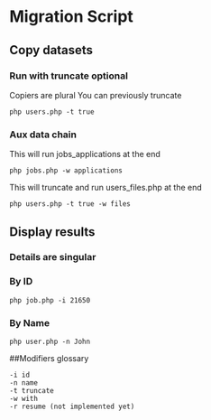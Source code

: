 # Migration Script

## Copy datasets

### Run with truncate optional
Copiers are plural
You can previously truncate 
```
php users.php -t true
```

### Aux data chain
This will run jobs_applications at the end
```
php jobs.php -w applications
```
This will truncate and run users_files.php at the end
```
php users.php -t true -w files
```

## Display results
### Details are singular
### By ID

```
php job.php -i 21650
```

### By Name

```
php user.php -n John
```

##Modifiers glossary
```
-i id
-n name
-t truncate
-w with
-r resume (not implemented yet)
```